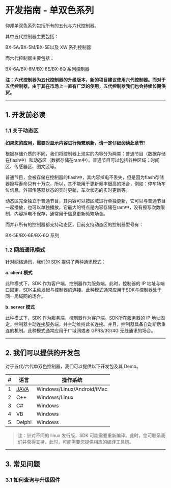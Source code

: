 # 开发指南 - 单双色系列 

仰邦单双色系列包括所有的五代与六代控制器。

其中五代控制器主要包括：

BX-5A/BX-5M/BX-5E以及 XW 系列控制器

而六代控制器主要包括：

BX-6A/BX-6M/BX-6E/BX-6Q 系列控制器

**注：六代控制器为五代控制器的升级版本，新的项目建议使用六代控制器。而对于五代控制器，由于其在市场上一直有广泛的使用，五代控制器我们也会持续长期供货。**

----

## 1. 开发前必读

### 1.1 关于动态区

**如果您的应用，需要对显示内容进行频繁刷新，请一定仔细阅读此章节!**

根据存储介质的不同，我们将控制器上现实的内容分为两类：普通节目（数据存储在flash中）和动态区（数据存储在ram中）。普通节目可以包括各种区域：时间区、传感器区、图文区等。

普通节目，会被存储在控制器的flash中，其内容掉电不丢失，但是因为flash存储器擦写寿命只有十万次，所以，其不能用于更新频率很高的场合，例如：停车场车位信息，外部传感器状态的实时更新，车次状态的实时更新等。

动态区完全独立于普通节目，其内容可以按区域进行单独更新，它可以与普通节目一起播放，也可以单独播放，它最大的特点是内容存储在ram中，没有擦写次数限制，内容掉电不保存，通常用于信息更新频繁场合。

而并非所有的控制器都支持动态区，目前支持动态区的控制器型号有：

BX-5E/BX-6E/BX-6Q 系列

### 1.2 网络通讯模式

针对网络通讯，我们的 SDK 提供了两种通讯模式：

**a. client 模式**

此种模式下，SDK 作为客户端，控制器作为服务端。此时，控制器的 IP 地址与端口固定，SDK主动发起与控制器的连接。此种模式通常应用于SDK与控制器处于同一局域网的场合。

**b. server 模式**

此种模式下，SDK 作为服务端，控制器作为客户端。SDK所在服务器的 IP 地址固定，控制器主动连接服务端，并主动维持此长连接。并且，控制器具备自动断后重连的机制。此种模式通常应用于广域网或者 GPRS/3G/4G 无线通讯的场合。

---

## 2. 我们可以提供的开发包

对于五代/六代单双色控制器，我们可以提供以下开发包及其 Demo。

| #    | 语言            | 操作系统                   |
| ---- | --------------- | -------------------------- |
| 1    | [JAVA](../java) | Windows/Linux/Android/iMac |
| 2    | C++             | Windows/Linux              |
| 3    | C#              | Windows                    |
| 4    | VB              | Windows                    |
| 5    | Delphi          | Windows                    |

> 注：针对不同的 linux 发行版，SDK 可能需要重新编译。此时，您可联系我们并获得支持。此时，可能需要您提供相应的编译工具链。

---

## 3. 常见问题

### 3.1 如何查询与升级固件